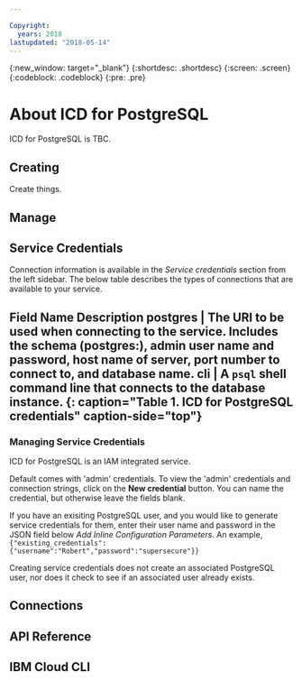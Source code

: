 ```yaml
---

Copyright:
  years: 2018
lastupdated: "2018-05-14"
---
```


{:new_window: target="_blank"}
{:shortdesc: .shortdesc}
{:screen: .screen}
{:codeblock: .codeblock}
{:pre: .pre}

# About ICD for PostgreSQL

ICD for PostgreSQL is TBC.

## Creating

Create things.

## Manage

## Service Credentials

Connection information is available in the _Service credentials_ section from the left sidebar. The below table describes the types of connections that are available to your service.

Field Name	Description
postgres | The URI to be used when connecting to the service. Includes the schema (postgres:), admin user name and password, host name of server, port number to connect to, and database name.
cli | A `psql` shell command line that connects to the database instance.
{: caption="Table 1. ICD for PostgreSQL credentials" caption-side="top"}
--------

### Managing Service Credentials

ICD for PostgreSQL is an IAM integrated service.

Default comes with 'admin' credentials. To view the 'admin' credentials and connection strings, click on the **New credential** button. You can name the credential, but otherwise leave the fields blank.

If you have an exisiting PostgreSQL user, and you would like to generate service credentials for them, enter their user name and password in the JSON field below _Add Inline Configuration Parameters_. An example, `{"existing_credentials":{"username":"Robert","password":"supersecure"}}`

Creating service credentials does not create an associated PostgreSQL user, nor does it check to see if an associated user already exists.

## Connections

## API Reference

## IBM Cloud CLI





